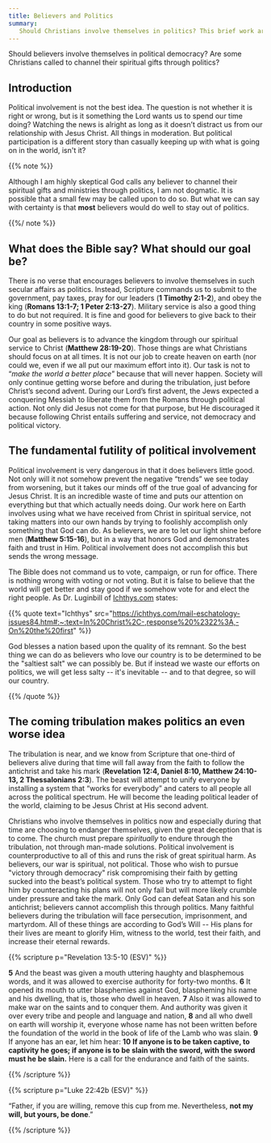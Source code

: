```yaml
---
title: Believers and Politics
summary:
   Should Christians involve themselves in politics? This brief work argues for why believers should avoid them at all costs. 
---
```


Should believers involve themselves in political democracy? Are some Christians called to channel their spiritual gifts through politics?

## Introduction

Political involvement is not the best idea. The question is not whether it is right or wrong, but is it something the Lord wants us to spend our time doing? Watching the news is alright as long as it doesn’t distract us from our relationship with Jesus Christ. All things in moderation. But political participation is a different story than casually keeping up with what is going on in the world, isn't it? 

{{% note  %}} 

Although I am highly skeptical God calls any believer to channel their spiritual gifts and ministries through politics, I am not dogmatic. It is possible that a small few may be called upon to do so. But what we can say with certainty is that **most** believers would do well to stay out of politics.  

{{%/ note  %}} 

## What does the Bible say? What should our goal be?

There is no verse that encourages believers to involve themselves in such secular affairs as politics. Instead, Scripture commands us to submit to the government, pay taxes, pray for our leaders (**1 Timothy 2:1-2**), and obey the king (**Romans 13:1-7; 1 Peter 2:13-27**). Military service is also a good thing to do but not required. It is fine and good for believers to give back to their country in some positive ways. 

Our goal as believers is to advance the kingdom through our spiritual service to Christ (**Matthew 28:19-20**). Those things are what Christians should focus on at all times. It is not our job to create heaven on earth (nor could we, even if we all put our maximum effort into it). Our task is not to “*make the world a better place*” because that will never happen. Society will only continue getting worse before and during the tribulation, just before Christ’s second advent. During our Lord’s first advent, the Jews expected a conquering Messiah to liberate them from the Romans through political action. Not only did Jesus not come for that purpose, but He discouraged it because following Christ entails suffering and service, not democracy and political victory.

## The fundamental futility of political involvement

Political involvement is very dangerous in that it does believers little good. Not only will it not somehow prevent the negative “trends” we see today from worsening, but it takes our minds off of the true goal of advancing for Jesus Christ. It is an incredible waste of time and puts our attention on everything but that which actually needs doing. Our work here on Earth involves using what we have received from Christ in spiritual service, not taking matters into our own hands by trying to foolishly accomplish only something that God can do. As believers, we are to let our light shine before men (**Matthew 5:15-16**), but in a way that honors God and demonstrates faith and trust in Him. Political involvement does not accomplish this but sends the wrong message.

The Bible does not command us to vote, campaign, or run for office. There is nothing wrong with voting or not voting. But it is false to believe that the world will get better and stay good if we somehow vote for and elect the right people. As Dr. Luginbill of [Ichthys.com](https://ichthys.com) states:

{{% quote text="Ichthys" src="https://ichthys.com/mail-eschatology-issues84.htm#:~:text=In%20Christ%2C-,response%20%2322%3A,-On%20the%20first" %}}

 God blesses a nation based upon the quality of its remnant. So the best thing we can do as believers who love our country is to be determined to be the "saltiest salt" we can possibly be. But if instead we waste our efforts on politics, we will get less salty -- it's inevitable -- and to that degree, so will our country.

 {{% /quote %}}

## The coming tribulation makes politics an even worse idea

The tribulation is near, and we know from Scripture that one-third of believers alive during that time will fall away from the faith to follow the antichrist and take his mark (**Revelation 12:4, Daniel 8:10, Matthew 24:10-13, 2 Thessalonians 2:3**). The beast will attempt to unify everyone by installing a system that “works for everybody” and caters to all people all across the political spectrum. He will become the leading political leader of the world, claiming to be Jesus Christ at His second advent.

Christians who involve themselves in politics now and especially during that time are choosing to endanger themselves, given the great deception that is to come. The church must prepare *spiritually* to endure through the tribulation, not through man-made solutions. Political involvement is counterproductive to all of this and runs the risk of great spiritual harm. As believers, our war is spiritual, not political. Those who wish to pursue "victory through democracy" risk compromising their faith by getting sucked into the beast’s political system. Those who try to attempt to fight him by counteracting his plans will not only fail but will more likely crumble under pressure and take the mark. Only God can defeat Satan and his son antichrist; believers cannot accomplish this through politics. Many faithful believers during the tribulation will face persecution, imprisonment, and martyrdom. All of these things are according to God’s Will -- His plans for their lives are meant to glorify Him, witness to the world, test their faith, and increase their eternal rewards.

{{% scripture p="Revelation 13:5-10 (ESV)" %}} 

**5** And the beast was given a mouth uttering haughty and blasphemous words, and it was allowed to exercise authority for forty-two months. **6** It opened its mouth to utter blasphemies against God, blaspheming his name and his dwelling, that is, those who dwell in heaven. **7** Also it was allowed to make war on the saints and to conquer them. And authority was given it over every tribe and people and language and nation, **8** and all who dwell on earth will worship it, everyone whose name has not been written before the foundation of the world in the book of life of the Lamb who was slain. **9** If anyone has an ear, let him hear: **10** **If anyone is to be taken captive, to captivity he goes; if anyone is to be slain with the sword, with the sword must he be slain.** Here is a call for the endurance and faith of the saints.                      

{{% /scripture %}} 

{{% scripture p="Luke 22:42b (ESV)" %}} 

 “Father, if you are willing, remove this cup from me. Nevertheless, **not my will, but yours, be done**.”                                                        

{{% /scripture %}} 
